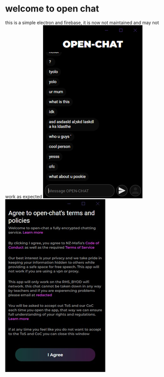 # welcome to open chat

this is a simple electron and firebase, it is now not maintained and may not work as expected
![ main chat](img/image.png)
![ main chat](img/image2.jpg)
